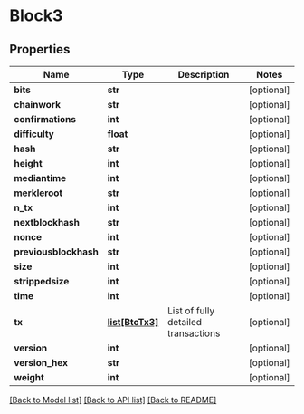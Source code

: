 # Block3

## Properties
Name | Type | Description | Notes
------------ | ------------- | ------------- | -------------
**bits** | **str** |  | [optional] 
**chainwork** | **str** |  | [optional] 
**confirmations** | **int** |  | [optional] 
**difficulty** | **float** |  | [optional] 
**hash** | **str** |  | [optional] 
**height** | **int** |  | [optional] 
**mediantime** | **int** |  | [optional] 
**merkleroot** | **str** |  | [optional] 
**n_tx** | **int** |  | [optional] 
**nextblockhash** | **str** |  | [optional] 
**nonce** | **int** |  | [optional] 
**previousblockhash** | **str** |  | [optional] 
**size** | **int** |  | [optional] 
**strippedsize** | **int** |  | [optional] 
**time** | **int** |  | [optional] 
**tx** | [**list[BtcTx3]**](BtcTx3.md) | List of fully detailed transactions | [optional] 
**version** | **int** |  | [optional] 
**version_hex** | **str** |  | [optional] 
**weight** | **int** |  | [optional] 

[[Back to Model list]](../README.md#documentation-for-models) [[Back to API list]](../README.md#documentation-for-api-endpoints) [[Back to README]](../README.md)

